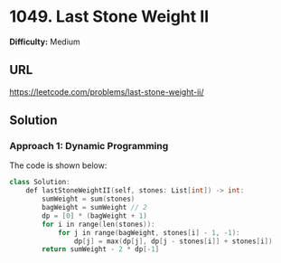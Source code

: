 # 1049. Last Stone Weight II
**Difficulty:** Medium

## URL

https://leetcode.com/problems/last-stone-weight-ii/

## Solution

### Approach 1: Dynamic Programming

The code is shown below:

```c++
class Solution:
    def lastStoneWeightII(self, stones: List[int]) -> int:
        sumWeight = sum(stones)
        bagWeight = sumWeight // 2
        dp = [0] * (bagWeight + 1)
        for i in range(len(stones)):
            for j in range(bagWeight, stones[i] - 1, -1):
                dp[j] = max(dp[j], dp[j - stones[i]] + stones[i])
        return sumWeight - 2 * dp[-1]
```

